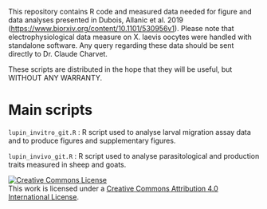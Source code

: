 This repository contains R code and measured data needed for figure and data analyses presented in Dubois, Allanic et al. 2019 (https://www.biorxiv.org/content/10.1101/530956v1). Please note that electrophysiological data measure on X. laevis oocytes were handled with standalone software. Any query regarding these data should be sent directly to Dr. Claude Charvet.

These scripts are distributed in the hope that they will be useful,
but WITHOUT ANY WARRANTY.


# Main scripts
```lupin_invitro_git.R``` : R script used to analyse larval migration assay data and to produce figures and supplementary figures.

```lupin_invivo_git.R``` : R script used to analyse parasitological and production traits measured in sheep and goats.

<a rel="license" href="http://creativecommons.org/licenses/by/4.0/"><img alt="Creative Commons License" style="border-width:0" src="https://i.creativecommons.org/l/by/4.0/88x31.png" /></a><br />This work is licensed under a <a rel="license" href="http://creativecommons.org/licenses/by/4.0/">Creative Commons Attribution 4.0 International License</a>.


